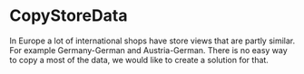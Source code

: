 # CopyStoreData

In Europe a lot of international shops have store views that are partly similar.
For example Germany-German and Austria-German.
There is no easy way to copy a most of the data, we would like to create a solution for that.
